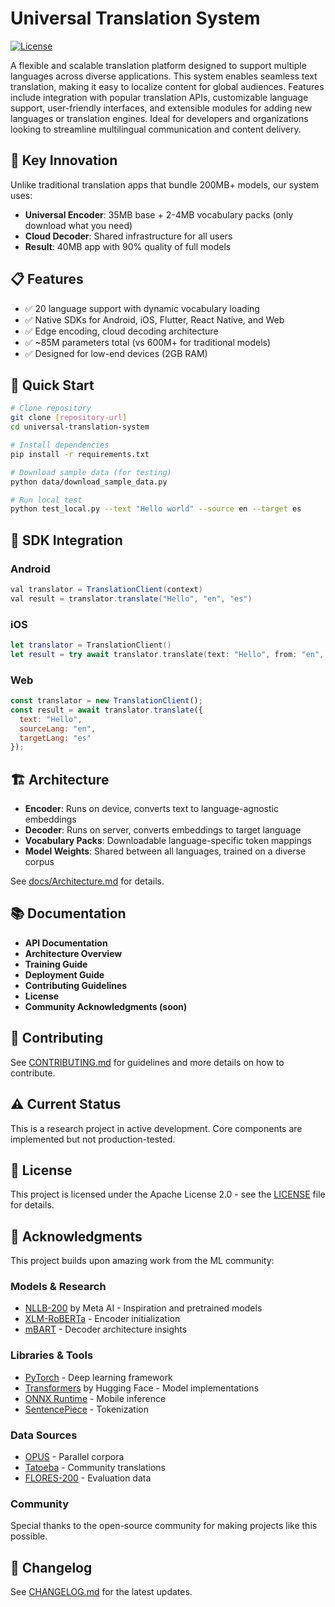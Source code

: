 # Universal Translation System

[![License](https://img.shields.io/badge/License-Apache_2.0-blue.svg)](https://opensource.org/licenses/Apache-2.0)

A flexible and scalable translation platform designed to support multiple languages across diverse applications. This system enables seamless text translation, making it easy to localize content for global audiences. Features include integration with popular translation APIs, customizable language support, user-friendly interfaces, and extensible modules for adding new languages or translation engines. Ideal for developers and organizations looking to streamline multilingual communication and content delivery.

## 🌟 Key Innovation

Unlike traditional translation apps that bundle 200MB+ models, our system uses:
- **Universal Encoder**: 35MB base + 2-4MB vocabulary packs (only download what you need)
- **Cloud Decoder**: Shared infrastructure for all users
- **Result**: 40MB app with 90% quality of full models

## 📋 Features

- ✅ 20 language support with dynamic vocabulary loading
- ✅ Native SDKs for Android, iOS, Flutter, React Native, and Web
- ✅ Edge encoding, cloud decoding architecture
- ✅ ~85M parameters total (vs 600M+ for traditional models)
- ✅ Designed for low-end devices (2GB RAM)

## 🚀 Quick Start

```bash
# Clone repository
git clone [repository-url]
cd universal-translation-system

# Install dependencies
pip install -r requirements.txt

# Download sample data (for testing)
python data/download_sample_data.py

# Run local test
python test_local.py --text "Hello world" --source en --target es
```

## 📱 SDK Integration

### Android
```java
val translator = TranslationClient(context)
val result = translator.translate("Hello", "en", "es")
```

### iOS
```swift
let translator = TranslationClient()
let result = try await translator.translate(text: "Hello", from: "en", to: "es")
```

### Web
```Javascript
const translator = new TranslationClient();
const result = await translator.translate({
  text: "Hello",
  sourceLang: "en",
  targetLang: "es"
});
```

## 🏗️ Architecture

- **Encoder**: Runs on device, converts text to language-agnostic embeddings
- **Decoder**: Runs on server, converts embeddings to target language
- **Vocabulary Packs**: Downloadable language-specific token mappings
- **Model Weights**: Shared between all languages, trained on a diverse corpus

See [docs/Architecture.md](docs/Architecture.md) for details.

## 📚 Documentation
- **API Documentation**
- **Architecture Overview**
- **Training Guide**
- **Deployment Guide**
- **Contributing Guidelines**
- **License**
- **Community Acknowledgments (soon)**

## 🤝 Contributing
See [CONTRIBUTING.md](CONTRIBUTING.md) for guidelines and more details on how to contribute.

## ⚠️ Current Status
This is a research project in active development. Core components are implemented but not production-tested.

## 📄 License

This project is licensed under the Apache License 2.0 - see the [LICENSE](LICENSE) file for details.

## 🙏 Acknowledgments

This project builds upon amazing work from the ML community:

### Models & Research
- [NLLB-200](https://github.com/facebookresearch/fairseq/tree/nllb) by Meta AI - Inspiration and pretrained models
- [XLM-RoBERTa](https://huggingface.co/xlm-roberta-base) - Encoder initialization
- [mBART](https://github.com/pytorch/fairseq/tree/master/examples/mbart) - Decoder architecture insights

### Libraries & Tools
- [PyTorch](https://pytorch.org/) - Deep learning framework
- [Transformers](https://huggingface.co/transformers) by Hugging Face - Model implementations
- [ONNX Runtime](https://onnxruntime.ai/) - Mobile inference
- [SentencePiece](https://github.com/google/sentencepiece) - Tokenization

### Data Sources
- [OPUS](https://opus.nlpl.eu/) - Parallel corpora
- [Tatoeba](https://tatoeba.org/) - Community translations
- [FLORES-200](https://github.com/facebookresearch/flores) - Evaluation data

### Community
Special thanks to the open-source community for making projects like this possible.

## 📜 Changelog
See [CHANGELOG.md](CHANGELOG.md) for the latest updates.